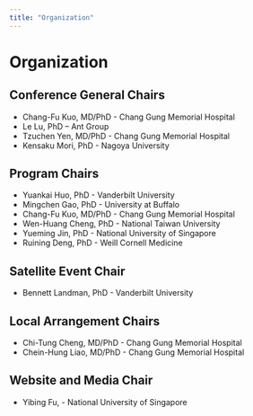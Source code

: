 ```yaml
---
title: "Organization"
---
```


# Organization

## Conference General Chairs

* Chang-Fu Kuo, MD/PhD - Chang Gung Memorial Hospital
* Le Lu, PhD – Ant Group
* Tzuchen Yen, MD/PhD - Chang Gung Memorial Hospital
* Kensaku Mori, PhD - Nagoya University

## Program Chairs
* Yuankai Huo, PhD - Vanderbilt University
* Mingchen Gao, PhD - University at Buffalo
* Chang-Fu Kuo, MD/PhD - Chang Gung Memorial Hospital
* Wen-Huang Cheng, PhD - National Taiwan University
* Yueming Jin, PhD - National University of Singapore
* Ruining Deng, PhD - Weill Cornell Medicine

## Satellite Event Chair
* Bennett Landman, PhD - Vanderbilt University

## Local Arrangement Chairs
* Chi-Tung Cheng, MD/PhD - Chang Gung Memorial Hospital
* Chein-Hung Liao, MD/PhD - Chang Gung Memorial Hospital

## Website and Media Chair
* Yibing Fu, - National University of Singapore
